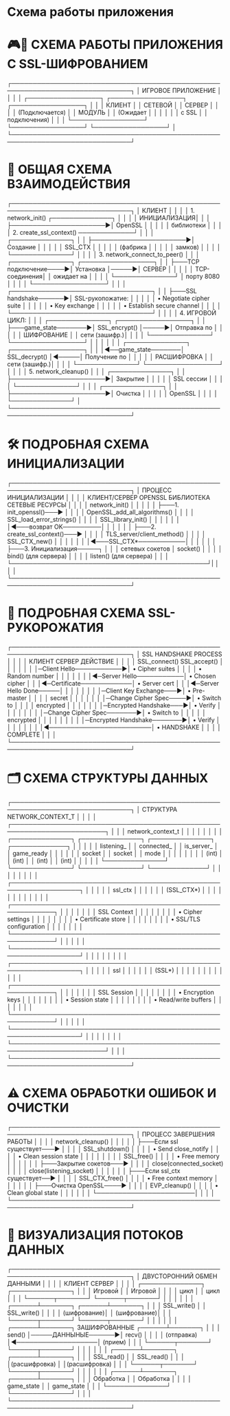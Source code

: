 # Схема работы приложения

# 🎮🔐 СХЕМА РАБОТЫ ПРИЛОЖЕНИЯ С SSL-ШИФРОВАНИЕM

┌──────────────────────────────────────────────────────────────────────────────┐
│                        ИГРОВОЕ ПРИЛОЖЕНИЕ                                    │
│                                                                              │
│  ┌─────────────────┐      ┌─────────────────┐      ┌─────────────────┐       │
│  │    КЛИЕНТ       │      │   СЕТЕВОЙ       │      │     СЕРВЕР      │       │
│  │  (Подключается) │      │    МОДУЛЬ       │      │  (Ожидает       │       │
│  │                 │      │  с SSL          │      │  подключения)   │       │
│  └─────────────────┘      └─────────────────┘      └─────────────────┘       │
└──────────────────────────────────────────────────────────────────────────────┘

# 🔄 ОБЩАЯ СХЕМА ВЗАИМОДЕЙСТВИЯ

┌──────────────────────────────────────────────────────────────────────────────┐
│                               КЛИЕНТ                                         │
│                                                                              │
│ 1. network_init()          ┌──────────────┐                                  │
│    │                       │ ИНИЦИАЛИЗАЦИЯ│                                  │
│    ├──────────────────────►│   OpenSSL    │                                  │
│    │                       │   библиотеки │                                  │
│    │ 2. create_ssl_context() ─────────────┘                                  │
│    │                       ┌──────────────┐                                  │
│    ├──────────────────────►│ Создание     │                                  │
│    │                       │ SSL_CTX      │                                  │
│    │                       │ (фабрика     │                                  │
│    │                       │  замков)     │                                  │
│    │                       └──────────────┘                                  │
│                                                                              │
│ 3. network_connect_to_peer()                                                 │
│    │                       ┌──────────────┐      ┌─────────────────┐         │
│    ├───TCP подключение────►│ Установка    │─────►│    СЕРВЕР       │        │
│    │                       │ TCP-соединения│     │  ожидает на     │         │
│    │                       └──────────────┘      │  порту 8080     │         │
│    │                                             └─────────────────┘         │
│    │                       ┌─────────────────────────────────┐               │
│    ├───SSL handshake──────►│ SSL-рукопожатие:                │               │
│    │                       │ • Negotiate cipher suite        │               │
│    │                       │ • Key exchange                  │               │
│    │                       │ • Establish secure channel      │               │
│    │                       └─────────────────────────────────┘               │
│                                                                              │
│ 4. ИГРОВОЙ ЦИКЛ:                                                             │
│    │                       ┌──────────────┐      ┌─────────────────┐         │
│    ├───game_state───────►│ SSL_encrypt() │─────►│  Отправка по    │         │
│    │                       │ ШИФРОВАНИЕ    │     │   сети (зашифр.)│         │
│    │                       └──────────────┘     └─────────────────┘          │
│    │                                                                         │
│    │                       ┌──────────────┐      ┌─────────────────┐         │
│    │◄──game_state───────│ SSL_decrypt() │◄─────│ Получение по    │          │
│    │                       │ РАСШИФРОВКА   │     │   сети (зашифр.)│         │
│    │                       └──────────────┘     └─────────────────┘          │
│                                                                              │
│ 5. network_cleanup()                                                         │
│    │                       ┌──────────────┐                                  │
│    ├──────────────────────►│ Закрытие     │                                  │
│    │                       │ SSL сессии   │                                  │
│    │                       └──────────────┘                                  │
│    │                       ┌──────────────┐                                  │
│    ├──────────────────────►│ Очистка      │                                  │
│    │                       │ OpenSSL      │                                  │
│    │                       └──────────────┘                                  │
└──────────────────────────────────────────────────────────────────────────────┘

# 🛠️ ПОДРОБНАЯ СХЕМА ИНИЦИАЛИЗАЦИИ

┌──────────────────────────────────────────────────────────────────────────────┐
│                          ПРОЦЕСС ИНИЦИАЛИЗАЦИИ                               │
│                                                                              │
│  КЛИЕНТ/СЕРВЕР           OPENSSL БИБЛИОТЕКА          СЕТЕВЫЕ РЕСУРСЫ         │
│                                                                              │
│  network_init()                                                              │
│      │                                                                       │
│      ├───1. init_openssl()───►                                               │
│      │                       │ OpenSSL_add_all_algorithms()                  │
│      │                       │ SSL_load_error_strings()                      │
│      │                       │ SSL_library_init()                            │
│      │                       │                                               │
│      │◄───возврат OK─────────│                                               │
│      │                                                                       │
│      ├───2. create_ssl_context()───►                                         │
│      │                       │ TLS_server/client_method()                    │
│      │                       │ SSL_CTX_new()                                 │
│      │                       │                                               │
│      │◄───SSL_CTX*───────────│                                               │
│      │                                                                       │
│      ├───3. Инициализация─────┐                                              │
│      │   сетевых сокетов      │ socket()                                     │
│      │                       │ bind() (для сервера)                          │
│      │                       │ listen() (для сервера)                        │
│      │                       └──────────────────────────────────────────────┘|
│      │                                                                       │
└──────────────────────────────────────────────────────────────────────────────┘

# 🤝 ПОДРОБНАЯ СХЕМА SSL-РУKOPOЖАТИЯ

┌──────────────────────────────────────────────────────────────────────────────┐
│                          SSL HANDSHAKE PROCESS                               │
│                                                                              │
│   КЛИЕНТ                       СЕРВЕР                       ДЕЙСТВИЕ         │
│                                                                              │
│   SSL_connect()              SSL_accept()                                    │
│      │                         │                                             │
│      │─Client Hello───────────►│                            • Cipher suites  │
│      │                         │                            • Random number  │
│      │                         │                                             │
│      │◄─Server Hello───────────│                            • Chosen cipher  │
│      │◄─Certificate────────────│                            • Server cert    │
│      │◄─Server Hello Done─────│                                              │
│      │                         │                                             │
│      │─Client Key Exchange───►│                            • Pre-master      │
│      │                         │                              secret         │
│      │                         │                                             │
│      │─Change Cipher Spec────►│                            • Switch to       │
│      │                         │                              encrypted      │
│      │                         │                                             │
│      │─Encrypted Handshake───►│                            • Verify          │
│      │                         │                                             │
│      │                         │─Change Cipher Spec───────►│ • Switch to     │
│      │                         │                            │   encrypted    │
│      │                         │                            │                │
│      │                         │─Encrypted Handshake───────►│ • Verify       │
│      │                         │                            │                │
│      │◄────────────────────────│                            • HANDSHAKE      │
│      │                         │                              COMPLETE       │
│                                                                              │
└──────────────────────────────────────────────────────────────────────────────┘

# 🗂️ СХЕМА СТРУКТУРЫ ДАННЫХ

┌──────────────────────────────────────────────────────────────────────────────┐
│                    СТРУКТУРА NETWORK_CONTEXT_T                               │
│                                                                              │
│  ┌────────────────────────────────────────────────────────────────────────┐  │
│  │                     network_context_t                                  │  │
│  │                                                                        │  │
│  │  ┌──────────────┐  ┌──────────────┐  ┌──────────────┐  ┌─────────────┐ │  │
│  │  │ listening_   │  │ connected_   │  │ is_server_   │  │ game_ready  │ │  │
│  │  │ socket       │  │ socket       │  │ mode         │  │             │ │  │
│  │  │ (int)        │  │ (int)        │  │ (int)        │  │ (int)       │ │  │
│  │  └──────────────┘  └──────────────┘  └──────────────┘  └─────────────┘ │  │
│  │                                                                        │  │
│  │  ┌──────────────────────────────────────────────────────────────────┐  │  │
│  │  │                        ssl_ctx                                   │  │  │
│  │  │                       (SSL_CTX*)                                 │  │  │
│  │  │                                                                  │  │  │
│  │  │  ┌────────────────────────────────────────────────────────────┐  │  │  │
│  │  │  │                  SSL Context                               │  │  │  │
│  │  │  │  • Cipher settings                                         │  │  │  │
│  │  │  │  • Certificate store                                       │  │  │  │
│  │  │  │  • SSL/TLS configuration                                   │  │  │  │
│  │  │  └────────────────────────────────────────────────────────────┘  │  │  │
│  │  └──────────────────────────────────────────────────────────────────┘  │  │
│  │                                                                        │  │
│  │  ┌──────────────────────────────────────────────────────────────────┐  │  │
│  │  │                           ssl                                    │  │  │
│  │  │                          (SSL*)                                  │  │  │
│  │  │                                                                  │  │  │
│  │  │  ┌────────────────────────────────────────────────────────────┐  │  │  │
│  │  │  │                   SSL Session                              │  │  │  │
│  │  │  │  • Encryption keys                                         │  │  │  │
│  │  │  │  • Session state                                           │  │  │  │
│  │  │  │  • Read/write buffers                                      │  │  │  │
│  │  │  └────────────────────────────────────────────────────────────┘  │  │  │
│  │  └──────────────────────────────────────────────────────────────────┘  │  │
│  │                                                                        │  │
│  └────────────────────────────────────────────────────────────────────────┘  │
│                                                                              │
└──────────────────────────────────────────────────────────────────────────────┘

# ⚠️ СХЕМА ОБРАБОТКИ ОШИБОК И ОЧИСТКИ

┌──────────────────────────────────────────────────────────────────────────────┐
│                    ПРОЦЕСС ЗАВЕРШЕНИЯ РАБОТЫ                                 │
│                                                                              │
│  network_cleanup()                                                           │
│      │                                                                       │
│      ├───Если ssl существует───►                                             │
│      │                       │ SSL_shutdown()                                │
│      │                       │ • Send close_notify                           │
│      │                       │ • Clean session state                         │
│      │                       │                                               │
│      │                       │ SSL_free()                                    │
│      │                       │ • Free memory                                 │
│      │                       │                                               │
│      ├───Закрытие сокетов───►                                                │
│      │                       │ close(connected_socket)                       │
│      │                       │ close(listening_socket)                       │
│      │                       │                                               │
│      ├───Если ssl_ctx существует──►                                          │
│      │                       │ SSL_CTX_free()                                │
│      │                       │ • Free context memory                         │
│      │                       │                                               │
│      ├───Очистка OpenSSL────►                                                │
│      │                       │ EVP_cleanup()                                 │
│      │                       │ • Clean global state                          │
│      │                       │                                               │
│      └───────────────────────│                                               │
│                                                                              │
└──────────────────────────────────────────────────────────────────────────────┘

# 🎯 ВИЗУАЛИЗАЦИЯ ПОТОКОВ ДАННЫХ

┌──────────────────────────────────────────────────────────────────────────────┐
│                    ДВУСТОРОННИЙ ОБМЕН ДАННЫМИ                                │
│                                                                              │
│   КЛИЕНТ                             СЕРВЕР                                  │
│                                                                              │
│   ┌──────────────┐                 ┌──────────────┐                          │
│   │  Игровой     │                 │  Игровой     │                          │
│   │   цикл       │                 │   цикл       │                          │
│   └──────┬───────┘                 └──────┬───────┘                          │
│          │                                │                                  │
│   ┌──────┴───────┐                 ┌──────┴───────┐                          │
│   │  SSL_write() │                 │  SSL_write() │                          │
│   │  (шифрование)│                 │  (шифрование)│                          │
│   └──────┬───────┘                 └──────┬───────┘                          │
│          │                                │                                  │
│   ┌──────┴───────┐    ЗАШИФРОВАННЫЕ   ┌──────┴───────┐                       │
│   │  send()      │─────ДАННЫНЫЕ──────►│  recv()      │                       │
│   │  (отправка)  │◄───────────────────│  (прием)     │                       │
│   └──────┬───────┘                    └──────┬───────┘                       │
│          │                                │                                  │
│   ┌──────┴───────┐                 ┌──────┴───────┐                          │
│   │  SSL_read()  │                 │  SSL_read()  │                          │
│   │(расшифровка) │                 │(расшифровка) │                          │
│   └──────┬───────┘                 └──────┬───────┘                          │
│          │                                │                                  │
│   ┌──────┴───────┐                 ┌──────┴───────┐                          │
│   │  Обработка   │                 │  Обработка   │                          │
│   │  game_state  │                 │  game_state  │                          │
│   └──────────────┘                 └──────────────┘                          │
│                                                                              │
└──────────────────────────────────────────────────────────────────────────────┘
